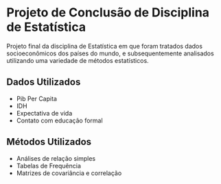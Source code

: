 # Projeto de Conclusão de Disciplina de Estatística
Projeto final da disciplina de Estatística em que foram tratados dados socioeconômicos dos países do mundo, e subsequentemente analisados utilizando uma variedade de métodos estatísticos.

## Dados Utilizados
* Pib Per Capita
* IDH
* Expectativa de vida
* Contato com educação formal

## Métodos Utilizados
* Análises de relação simples
* Tabelas de Frequência
* Matrizes de covariância e correlação

